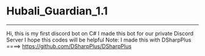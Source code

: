 # Hubali_Guardian_1.1
----------------------------------------------------------------------------------------
Hi, this is my first discord bot on C# 
I made this bot for our private Discord Server
I hope this codes will be helpful
Note: I made this with DSharpPlus ====> https://github.com/DSharpPlus/DSharpPlus
